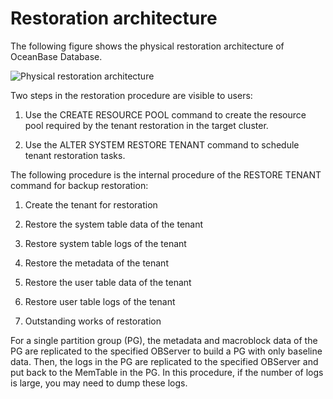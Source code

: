 Restoration architecture 
=============================================



The following figure shows the physical restoration architecture of OceanBase Database.

![Physical restoration architecture](https://help-static-aliyun-doc.aliyuncs.com/assets/img/en-US/0806460261/p184545.png)

Two steps in the restoration procedure are visible to users:

1. Use the CREATE RESOURCE POOL command to create the resource pool required by the tenant restoration in the target cluster.

   

2. Use the ALTER SYSTEM RESTORE TENANT command to schedule tenant restoration tasks.

   




The following procedure is the internal procedure of the RESTORE TENANT command for backup restoration:

1. Create the tenant for restoration

   

2. Restore the system table data of the tenant

   

3. Restore system table logs of the tenant

   

4. Restore the metadata of the tenant

   

5. Restore the user table data of the tenant

   

6. Restore user table logs of the tenant

   

7. Outstanding works of restoration

   




For a single partition group (PG), the metadata and macroblock data of the PG are replicated to the specified OBServer to build a PG with only baseline data. Then, the logs in the PG are replicated to the specified OBServer and put back to the MemTable in the PG. In this procedure, if the number of logs is large, you may need to dump these logs.
